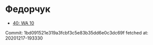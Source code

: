 # Федорчук
- [40: WA 10](40.md)

Commit: 1bd091521e319a3fcbf3c5e83b35dd6e0c3dc69f
 fetched at: 20201217-193330

